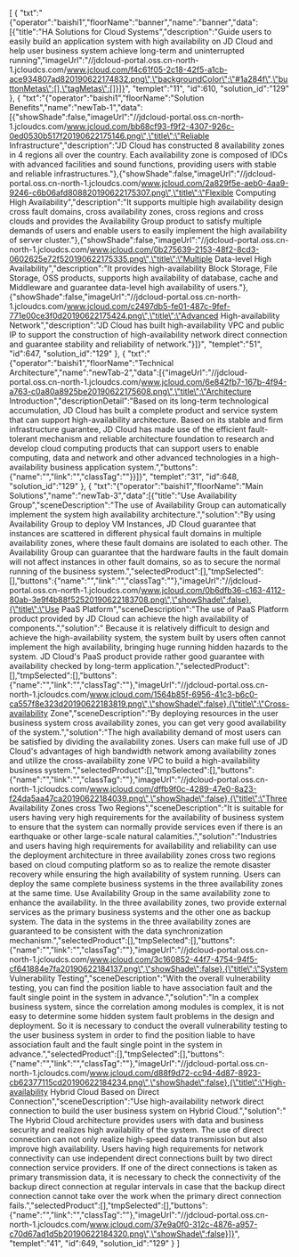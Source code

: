 [
	{
		"txt":"{\"operator\":\"baishi1\",\"floorName\":\"banner\",\"name\":\"banner\",\"data\":[{\"title\":\"HA Solutions for Cloud Systems\",\"description\":\"Guide users to easily build an application system with high availability on JD Cloud and help user business system achieve long-term and uninterrupted running\",\"imageUrl\":\"//jdcloud-portal.oss.cn-north-1.jcloudcs.com/www.jcloud.com/f4c61f05-2c18-42f5-a1cb-ace934807ad820190622174832.png\",\"backgroundColor\":\"#1a284f\",\"buttonMetas\":[],\"tagMetas\":[]}]}",
		"templet":"11",
		"id":610,
		"solution_id":"129"
	},
	{
		"txt":"{\"operator\":\"baishi1\",\"floorName\":\"Solution Benefits\",\"name\":\"newTab-1\",\"data\":[{\"showShade\":false,\"imageUrl\":\"//jdcloud-portal.oss.cn-north-1.jcloudcs.com/www.jcloud.com/bb68cf93-f9f2-4307-926c-0ed0530b517f20190622175146.png\",\"title\":\"Reliable Infrastructure\",\"description\":\"JD Cloud has constructed 8 availability zones in 4 regions all over the country. Each availability zone is composed of IDCs with advanced facilities and sound functions, providing users with stable and reliable infrastructures.\"},{\"showShade\":false,\"imageUrl\":\"//jdcloud-portal.oss.cn-north-1.jcloudcs.com/www.jcloud.com/2a829f5e-aeb0-4aa9-9246-c6b06afd808820190622175307.png\",\"title\":\"Flexible Computing High Availability\",\"description\":\"It supports multiple high availability design cross fault domains, cross availability zones, cross regions and cross clouds and provides the Availability Group product to satisfy multiple demands of users and enable users to easily implement the high availability of server cluster.\"},{\"showShade\":false,\"imageUrl\":\"//jdcloud-portal.oss.cn-north-1.jcloudcs.com/www.jcloud.com/0b275639-2153-48f2-8cd3-0602625e72f520190622175335.png\",\"title\":\"Multiple Data-level High Availability\",\"description\":\"It provides high-availability Block Storage, File Storage, OSS products, supports high availability of database, cache and Middleware and guarantee data-level high availability of users.\"},{\"showShade\":false,\"imageUrl\":\"//jdcloud-portal.oss.cn-north-1.jcloudcs.com/www.jcloud.com/c2497db5-fe01-487c-9fef-771e00ce3f0d20190622175424.png\",\"title\":\"Advanced High-availability Network\",\"description\":\"JD Cloud has built high-availability VPC and public IP to support the construction of high-availability network direct connection and guarantee stability and reliability of network.\"}]}",
		"templet":"51",
		"id":647,
		"solution_id":"129"
	},
	{
		"txt":"{\"operator\":\"baishi1\",\"floorName\":\"Technical Architecture\",\"name\":\"newTab-2\",\"data\":[{\"imageUrl\":\"//jdcloud-portal.oss.cn-north-1.jcloudcs.com/www.jcloud.com/6e842fb7-167b-4f94-a763-c0a80a8925be20190622175608.png\",\"title\":\"Architecture Introduction\",\"descriptionDetail\":\"Based on its long-term technological accumulation, JD Cloud has built a complete product and service system that can support high-availability architecture. Based on its stable and firm infrastructure guarantee, JD Cloud has made use of the efficient fault-tolerant mechanism and reliable architecture foundation to research and develop cloud computing products that can support users to enable computing, data and network and other advanced technologies in a high-availability business application system.\",\"buttons\":{\"name\":\"\",\"link\":\"\",\"classTag\":\"\"}}]}",
		"templet":"31",
		"id":648,
		"solution_id":"129"
	},
	{
		"txt":"{\"operator\":\"baishi1\",\"floorName\":\"Main Solutions\",\"name\":\"newTab-3\",\"data\":[{\"title\":\"Use Availability Group\",\"sceneDescription\":\"The use of Availability Group can automatically implement the system high availability architecture.\",\"solution\":\"By using Availability Group to deploy VM Instances, JD Cloud guarantee that instances are scattered in different physical fault domains in multiple availability zones, where these fault domains are isolated to each other. The Availability Group can guarantee that the hardware faults in the fault domain will not affect instances in other fault domains, so as to secure the normal running of the business system.\",\"selectedProduct\":[],\"tmpSelected\":[],\"buttons\":{\"name\":\"\",\"link\":\"\",\"classTag\":\"\"},\"imageUrl\":\"//jdcloud-portal.oss.cn-north-1.jcloudcs.com/www.jcloud.com/0b6dfb36-c163-4112-80ab-3e9f4b88f52520190622183708.png\",\"showShade\":false},{\"title\":\"Use PaaS Platform\",\"sceneDescription\":\"The use of PaaS Platform product provided by JD Cloud can achieve the high availability of components.\",\"solution\":\" Because it is relatively difficult to design and achieve the high-availability system, the system built by users often cannot implement the high availability, bringing huge running hidden hazards to the system. JD Cloud's PaaS product provide rather good guarantee with availability checked by long-term application.\",\"selectedProduct\":[],\"tmpSelected\":[],\"buttons\":{\"name\":\"\",\"link\":\"\",\"classTag\":\"\"},\"imageUrl\":\"//jdcloud-portal.oss.cn-north-1.jcloudcs.com/www.jcloud.com/1564b85f-6956-41c3-b6c0-ca557f8e323d20190622183819.png\",\"showShade\":false},{\"title\":\"Cross-availability Zone\",\"sceneDescription\":\"By deploying resources in the user business system cross availability zones, you can get very good availability of the system.\",\"solution\":\"The high availability demand of most users can be satisfied by dividing the availability zones. Users can make full use of JD Cloud's advantages of high bandwidth network among availability zones and utilize the cross-availability zone VPC to build a high-availability business system.\",\"selectedProduct\":[],\"tmpSelected\":[],\"buttons\":{\"name\":\"\",\"link\":\"\",\"classTag\":\"\"},\"imageUrl\":\"//jdcloud-portal.oss.cn-north-1.jcloudcs.com/www.jcloud.com/dffb9f0c-4289-47e0-8a23-f24da5aa47ca20190622184039.png\",\"showShade\":false},{\"title\":\"Three Availability Zones cross Two Regions\",\"sceneDescription\":\"It is suitable for users having very high requirements for the availability of business system to ensure that the system can normally provide services even if there is an earthquake or other large-scale natural calamities.\",\"solution\":\"Industries and users having high requirements for availability and reliability can use the deployment architecture in three availability zones cross two regions based on cloud computing platform so as to realize the remote disaster recovery while ensuring the high availability of system running. Users can deploy the same complete business systems in the three availability zones at the same time. Use Availability Group in the same availability zone to enhance the availability. In the three availability zones, two provide external services as the primary business systems and the other one as backup system. The data in the systems in the three availability zones are guaranteed to be consistent with the data synchronization mechanism.\",\"selectedProduct\":[],\"tmpSelected\":[],\"buttons\":{\"name\":\"\",\"link\":\"\",\"classTag\":\"\"},\"imageUrl\":\"//jdcloud-portal.oss.cn-north-1.jcloudcs.com/www.jcloud.com/3c160852-44f7-4754-94f5-cf641884e7fa20190622184137.png\",\"showShade\":false},{\"title\":\"System Vulnerability Testing\",\"sceneDescription\":\"With the overall vulnerability testing, you can find the position liable to have association fault and the fault single point in the system in advance.\",\"solution\":\"In a complex business system, since the correlation among modules is complex, it is not easy to determine some hidden system fault problems in the design and deployment. So it is necessary to conduct the overall vulnerability testing to the user business system in order to find the position liable to have association fault and the fault single point in the system in advance.\",\"selectedProduct\":[],\"tmpSelected\":[],\"buttons\":{\"name\":\"\",\"link\":\"\",\"classTag\":\"\"},\"imageUrl\":\"//jdcloud-portal.oss.cn-north-1.jcloudcs.com/www.jcloud.com/d88f9d72-cc94-4d87-8923-cb62377115cd20190622184234.png\",\"showShade\":false},{\"title\":\"High-availability Hybrid Cloud Based on Direct Connection\",\"sceneDescription\":\"Use high-availability network direct connection to build the user business system on Hybrid Cloud.\",\"solution\":\" The Hybrid Cloud architecture provides users with data and business security and realizes high availability of the system. The use of direct connection can not only realize high-speed data transmission but also improve high availability. Users having high requirements for network connectivity can use independent direct connections built by two direct connection service providers. If one of the direct connections is taken as primary transmission data, it is necessary to check the connectivity of the backup direct connection at regular intervals in case that the backup direct connection cannot take over the work when the primary direct connection fails.\",\"selectedProduct\":[],\"tmpSelected\":[],\"buttons\":{\"name\":\"\",\"link\":\"\",\"classTag\":\"\"},\"imageUrl\":\"//jdcloud-portal.oss.cn-north-1.jcloudcs.com/www.jcloud.com/37e9a0f0-312c-4876-a957-c70d67ad1d5b20190622184320.png\",\"showShade\":false}]}",
		"templet":"41",
		"id":649,
		"solution_id":"129"
	}
]